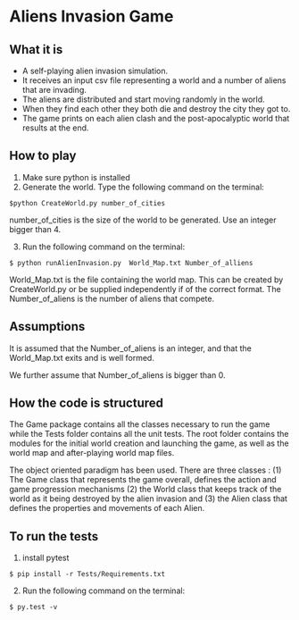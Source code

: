 Aliens Invasion Game
====================
What it is
------------
- A self-playing alien invasion simulation.
- It receives an input csv file representing a world and a number of aliens that are invading.
- The aliens are distributed and start moving randomly in the world.
- When they find each other they both die and destroy the city they got to.
- The game prints on each alien clash and the post-apocalyptic world that results at the end.


How to play
-----------
1. Make sure python is installed
2. Generate the world. Type the following command on the terminal:
```
$python CreateWorld.py number_of_cities

```
number_of_cities is the size of the world to be generated. Use an integer bigger than 4.

3. Run the following command on the terminal:
```
$ python runAlienInvasion.py  World_Map.txt Number_of_alliens

```
World_Map.txt is the file containing the world map. This can be created by CreateWorld.py or be supplied independently if of the correct format.
The Number_of_aliens is the number of aliens that compete.

Assumptions
-----------

It is assumed that the Number_of_aliens is an integer, and that the World_Map.txt exits and is well formed.

We further assume that Number_of_aliens is bigger than 0.


How the code is structured
--------------------------

The Game package contains all the classes necessary to run the game while the Tests folder contains all the unit tests.
The root folder contains the modules for the initial world creation and launching the game, as well as the world map and after-playing world map files.

The object oriented paradigm has been used. There are three classes : (1) The Game class that represents the game overall, defines the action and game progression mechanisms (2) the World class that keeps track of the world as it being destroyed by the alien invasion and (3) the Alien class that defines the properties and movements of each Alien.

To run the tests
---------------
1. install pytest
```
$ pip install -r Tests/Requirements.txt

```

2. Run the following command on the terminal:
```
$ py.test -v

```
